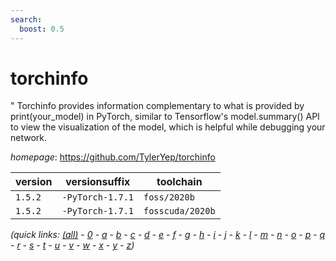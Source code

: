 ```yaml
---
search:
  boost: 0.5
---
```

# torchinfo

" Torchinfo provides information complementary to what is provided by print(your_model) in PyTorch, similar to Tensorflow's model.summary() API to view the visualization of the model, which is helpful while debugging your network.

*homepage*: <https://github.com/TylerYep/torchinfo>

version | versionsuffix | toolchain
--------|---------------|----------
``1.5.2`` | ``-PyTorch-1.7.1`` | ``foss/2020b``
``1.5.2`` | ``-PyTorch-1.7.1`` | ``fosscuda/2020b``


*(quick links: [(all)](../index.md) - [0](../0/index.md) - [a](../a/index.md) - [b](../b/index.md) - [c](../c/index.md) - [d](../d/index.md) - [e](../e/index.md) - [f](../f/index.md) - [g](../g/index.md) - [h](../h/index.md) - [i](../i/index.md) - [j](../j/index.md) - [k](../k/index.md) - [l](../l/index.md) - [m](../m/index.md) - [n](../n/index.md) - [o](../o/index.md) - [p](../p/index.md) - [q](../q/index.md) - [r](../r/index.md) - [s](../s/index.md) - [t](../t/index.md) - [u](../u/index.md) - [v](../v/index.md) - [w](../w/index.md) - [x](../x/index.md) - [y](../y/index.md) - [z](../z/index.md))*

